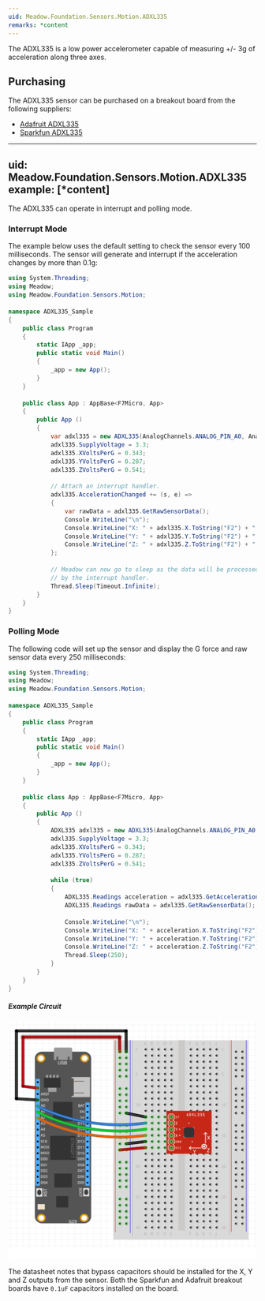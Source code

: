 ```yaml
---
uid: Meadow.Foundation.Sensors.Motion.ADXL335
remarks: *content
---
```


The ADXL335 is a low power accelerometer capable of measuring +/- 3g of acceleration along three axes.

## Purchasing

The ADXL335 sensor can be purchased on a breakout board from the following suppliers:

* [Adafruit ADXL335](https://www.adafruit.com/product/163)
* [Sparkfun ADXL335](https://www.sparkfun.com/products/9269)

---
uid: Meadow.Foundation.Sensors.Motion.ADXL335
example: [*content]
---

The ADXL335 can operate in interrupt and polling mode.

### Interrupt Mode

The example below uses the default setting to check the sensor every 100 milliseconds.  The sensor will generate and interrupt if the acceleration changes by more than 0.1g:

```csharp
using System.Threading;
using Meadow;
using Meadow.Foundation.Sensors.Motion;

namespace ADXL335_Sample
{
    public class Program
    {
        static IApp _app; 
        public static void Main()
        {
            _app = new App();
        }
    }
    
    public class App : AppBase<F7Micro, App>
    {
        public App ()
        {
            var adxl335 = new ADXL335(AnalogChannels.ANALOG_PIN_A0, AnalogChannels.ANALOG_PIN_A1, AnalogChannels.ANALOG_PIN_A2);
            adxl335.SupplyVoltage = 3.3;
            adxl335.XVoltsPerG = 0.343;
            adxl335.YVoltsPerG = 0.287;
            adxl335.ZVoltsPerG = 0.541;
            
            // Attach an interrupt handler.            
            adxl335.AccelerationChanged += (s, e) =>
            {
                var rawData = adxl335.GetRawSensorData();
                Console.WriteLine("\n");
                Console.WriteLine("X: " + adxl335.X.ToString("F2") + ", " + rawData.X.ToString("F2"));
                Console.WriteLine("Y: " + adxl335.Y.ToString("F2") + ", " + rawData.Y.ToString("F2"));
                Console.WriteLine("Z: " + adxl335.Z.ToString("F2") + ", " + rawData.Z.ToString("F2"));
            };

            // Meadow can now go to sleep as the data will be processed
            // by the interrupt handler.
            Thread.Sleep(Timeout.Infinite);
        }
    }
}
```

### Polling Mode

The following code will set up the sensor and display the G force and raw sensor data every 250 milliseconds:

```csharp
using System.Threading;
using Meadow;
using Meadow.Foundation.Sensors.Motion;

namespace ADXL335_Sample
{
    public class Program
    {
        static IApp _app; 
        public static void Main()
        {
            _app = new App();
        }
    }
    
    public class App : AppBase<F7Micro, App>
    {
        public App ()
        {
            ADXL335 adxl335 = new ADXL335(AnalogChannels.ANALOG_PIN_A0, AnalogChannels.ANALOG_PIN_A1, AnalogChannels.ANALOG_PIN_A2);
            adxl335.SupplyVoltage = 3.3;
            adxl335.XVoltsPerG = 0.343;
            adxl335.YVoltsPerG = 0.287;
            adxl335.ZVoltsPerG = 0.541;
            
            while (true)
            {
                ADXL335.Readings acceleration = adxl335.GetAcceleration();
                ADXL335.Readings rawData = adxl335.GetRawSensorData();

                Console.WriteLine("\n");
                Console.WriteLine("X: " + acceleration.X.ToString("F2") + ", " + rawData.X.ToString("F2"));
                Console.WriteLine("Y: " + acceleration.Y.ToString("F2") + ", " + rawData.Y.ToString("F2"));
                Console.WriteLine("Z: " + acceleration.Z.ToString("F2") + ", " + rawData.Z.ToString("F2"));
                Thread.Sleep(250);
            }
        }
    }
}
```

##### Example Circuit

![](../../API_Assets/Meadow.Foundation.Sensors.Motion.ADXL335/ADXL335.svg)

The datasheet notes that bypass capacitors should be installed for the X, Y and Z outputs from the sensor.  Both the Sparkfun and Adafruit breakout boards have `0.1uF` capacitors installed on the board.